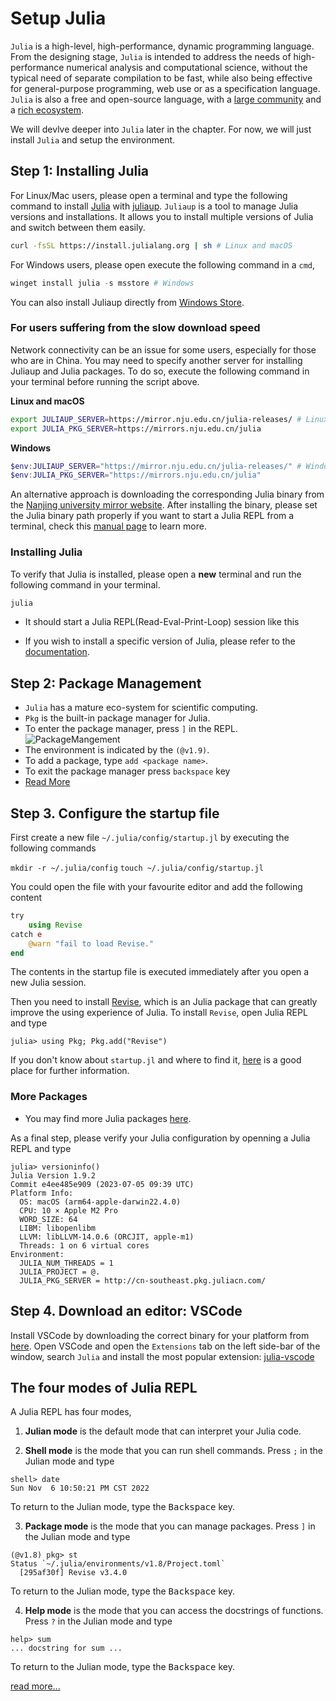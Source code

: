 # Setup Julia

`Julia` is a high-level, high-performance, dynamic programming language. From
the designing stage, `Julia` is intended to address the needs of
high-performance numerical analysis and computational science, without the
typical need of separate compilation to be fast, while also being effective for
general-purpose programming, web use or as a specification language. `Julia` is
also a free and open-source language, with a [large
community](https://julialang.org/community/) and a [rich
ecosystem](https://juliahub.com/).

We will devlve deeper into `Julia` later in the chapter. For now, we will just
install `Julia` and setup the environment.

## Step 1: Installing Julia 
For Linux/Mac users, please open a terminal and type the following command to install [Julia](https://julialang.org/) with [juliaup](https://github.com/JuliaLang/juliaup). `Juliaup` is a tool to manage Julia versions and installations. It allows you to install multiple versions of Julia and switch between them easily.

```Bash
curl -fsSL https://install.julialang.org | sh # Linux and macOS
```

For Windows users, please open execute the following command in a `cmd`,
```PowerShell
winget install julia -s msstore # Windows
```
You can also install Juliaup directly from [Windows Store](https://www.microsoft.com/store/apps/9NJNWW8PVKMN).


### For users suffering from the slow download speed
Network connectivity can be an issue for some users, especially for those who are in China.
You may need to specify another server for installing Juliaup and Julia packages. To do so, execute the following command in your terminal before running the script above.

**Linux and macOS**
```bash
export JULIAUP_SERVER=https://mirror.nju.edu.cn/julia-releases/ # Linux & macOS
export JULIA_PKG_SERVER=https://mirrors.nju.edu.cn/julia
```
**Windows**
```PowerShell
$env:JULIAUP_SERVER="https://mirror.nju.edu.cn/julia-releases/" # Windows
$env:JULIA_PKG_SERVER="https://mirrors.nju.edu.cn/julia"
```
An alternative approach is downloading the corresponding Julia binary from the [Nanjing university mirror website](https://mirror.nju.edu.cn/julia-releases/).
After installing the binary, please set the Julia binary path properly if you want to start a Julia REPL from a terminal, check this [manual page](https://julialang.org/downloads/platform/) to learn more.


### Installing Julia
To verify that Julia is installed, please open a **new** terminal and run the following command in your terminal.
```bash
julia
```
- It should start a Julia REPL(Read-Eval-Print-Loop) session like this
<!-- ![REPL Session](https://miro.medium.com/v2/resize:fit:4800/format:webp/1*lxjWRvH3EzSa1N3Pg4iNag.png) -->
- If you wish to install a specific version of Julia, please refer to the [documentation](https://github.com/JuliaLang/juliaup).

## Step 2: Package Management
- `Julia` has a mature eco-system for scientific computing.
- `Pkg` is the built-in package manager for Julia.
- To enter the package manager, press `]` in the REPL.
![PackageMangement](https://github.com/exAClior/QMBCTutorial/blob/ys/julia-tutorial/notebooks/resources/scripts/Packages.gif?raw=true)
- The environment is indicated by the `(@v1.9)`.
- To add a package, type `add <package name>`.
- To exit the package manager press `backspace` key
- [Read More](https://pkgdocs.julialang.org/v1/managing-packages/)

## Step 3. Configure the startup file
First create a new file `~/.julia/config/startup.jl` by executing the following commands 

`mkdir -r ~/.julia/config`
`touch ~/.julia/config/startup.jl`

You could open the file with your favourite editor and add the following content
```julia
try
    using Revise
catch e
    @warn "fail to load Revise."
end
```

The contents in the startup file is executed immediately after you open a new Julia session.

Then you need to install [Revise](https://github.com/timholy/Revise.jl), which is an Julia package that can greatly improve the using experience of Julia. To install `Revise`, open Julia REPL and type
```julia-repl
julia> using Pkg; Pkg.add("Revise")
```

If you don't know about `startup.jl` and where to find it, [here](https://docs.julialang.org/en/v1/manual/command-line-interface/#Startup-file) is a good place for further information. 

### More Packages
- You may find more Julia packages [here](https://juliahub.com/).


As a final step, please verify your Julia configuration by openning a Julia REPL and type
```julia-repl
julia> versioninfo()
Julia Version 1.9.2
Commit e4ee485e909 (2023-07-05 09:39 UTC)
Platform Info:
  OS: macOS (arm64-apple-darwin22.4.0)
  CPU: 10 × Apple M2 Pro
  WORD_SIZE: 64
  LIBM: libopenlibm
  LLVM: libLLVM-14.0.6 (ORCJIT, apple-m1)
  Threads: 1 on 6 virtual cores
Environment:
  JULIA_NUM_THREADS = 1
  JULIA_PROJECT = @.
  JULIA_PKG_SERVER = http://cn-southeast.pkg.juliacn.com/ 
```

## Step 4. Download an editor: VSCode

Install VSCode by downloading the correct binary for your platform from [here](https://code.visualstudio.com/download).
Open VSCode and open the `Extensions` tab on the left side-bar of the window, search `Julia` and install the most popular extension: [julia-vscode](https://github.com/julia-vscode/julia-vscode)

## The four modes of Julia REPL

A Julia REPL has four modes,

1. **Julian mode** is the default mode that can interpret your Julia code.

2. **Shell mode** is the mode that you can run shell commands. Press `;` in the Julian mode and type
```julia-repl
shell> date
Sun Nov  6 10:50:21 PM CST 2022
```
To return to the Julian mode, type the <kbd>Backspace</kbd> key.

3. **Package mode** is the mode that you can manage packages. Press `]` in the Julian mode and type
```julia-repl
(@v1.8) pkg> st
Status `~/.julia/environments/v1.8/Project.toml`
  [295af30f] Revise v3.4.0
```
To return to the Julian mode, type the <kbd>Backspace</kbd> key.

4. **Help mode** is the mode that you can access the docstrings of functions. Press `?` in the Julian mode and type
```julia-repl
help> sum
... docstring for sum ...
```
To return to the Julian mode, type the <kbd>Backspace</kbd> key.

[read more...](https://docs.julialang.org/en/v1/stdlib/REPL/)

